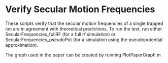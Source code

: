 # Verify Secular Motion Frequencies

These scripts verify that the secular motion frequencies of a single trapped ion are in agreement with theoretical predictions.
To run the test, run either SecularFrequencies_fullRF (for a full rf simulation) or SecularFrequencies_pseudoPot (for a simulation using the pseudopotential approximation).

The graph used in the paper can be created by running PlotPaperGraph.m